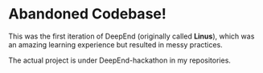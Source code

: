 # Abandoned Codebase!
This was the first iteration of DeepEnd (originally called **Linus**), which was an amazing learning experience but resulted in messy practices.

The actual project is under DeepEnd-hackathon in my repositories.
